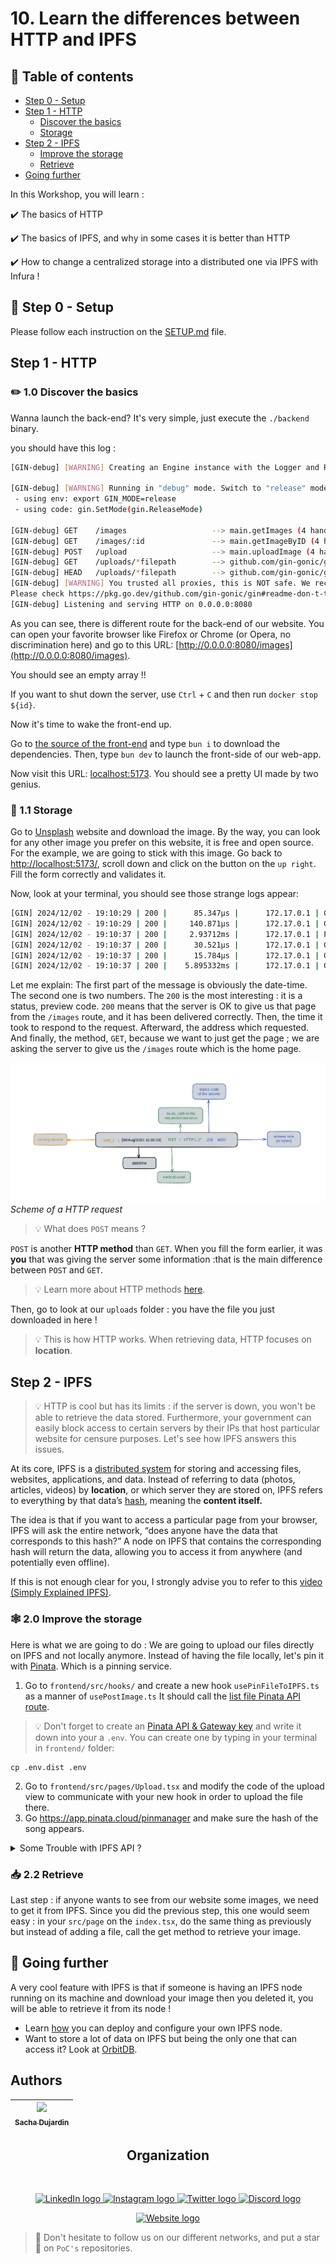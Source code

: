 # 10. Learn the differences between HTTP and IPFS

## 💫 Table of contents

* [Step 0 - Setup](README.md#🔧-step-0---setup)
* [Step 1 - HTTP](README.md#step-1---http)
  * [Discover the basics](README.md#✏️-10-discover-the-basics)
  * [Storage](README.md#💾-11-storage)
* [Step 2 - IPFS](README.md#step-2---ipfs)
  * [Improve the storage](README.md#🕸️-20-improve-the-storage)
  * [Retrieve](README.md#📥-22-retrieve)
* [Going further](README.md#🚀-going-further)
  
In this Workshop, you will learn :

✔️ The basics of HTTP

✔️ The basics of IPFS, and why in some cases it is better than HTTP

✔️ How to change a centralized storage into a distributed one via IPFS with Infura !

## 🔧 Step 0 - Setup

Please follow each instruction on the [SETUP.md](SETUP.md) file.

## Step 1 - HTTP

### ✏️ 1.0 Discover the basics

Wanna launch the back-end? It's very simple, just execute the `./backend` binary.

you should have this log :

```bash
[GIN-debug] [WARNING] Creating an Engine instance with the Logger and Recovery middleware already attached.

[GIN-debug] [WARNING] Running in "debug" mode. Switch to "release" mode in production.
 - using env: export GIN_MODE=release
 - using code: gin.SetMode(gin.ReleaseMode)

[GIN-debug] GET    /images                   --> main.getImages (4 handlers)
[GIN-debug] GET    /images/:id               --> main.getImageByID (4 handlers)
[GIN-debug] POST   /upload                   --> main.uploadImage (4 handlers)
[GIN-debug] GET    /uploads/*filepath        --> github.com/gin-gonic/gin.(*RouterGroup).createStaticHandler.func1 (4 handlers)
[GIN-debug] HEAD   /uploads/*filepath        --> github.com/gin-gonic/gin.(*RouterGroup).createStaticHandler.func1 (4 handlers)
[GIN-debug] [WARNING] You trusted all proxies, this is NOT safe. We recommend you to set a value.
Please check https://pkg.go.dev/github.com/gin-gonic/gin#readme-don-t-trust-all-proxies for details.
[GIN-debug] Listening and serving HTTP on 0.0.0.0:8080
```

As you can see, there is different route for the back-end of our website. You can open your favorite browser like Firefox or Chrome (or Opera,
no discrimination here) and go to this URL: [http://0.0.0.0:8080/images](http://0.0.0.0:8080/images).

You should see an empty array !!

If you want to shut down the server, use `Ctrl` + `C` and then run `docker stop ${id}`.

Now it's time to wake the front-end up.

Go to [the source of the front-end](./openocean/frontend/) and type `bun i` to download the dependencies. Then, type `bun dev` to launch the front-side of our web-app.

Now visit this URL: [localhost:5173](localhost:5173). You should see a pretty UI made by two genius.

### 💾 1.1 Storage

Go to [Unsplash](https://unsplash.com/photos/a-woman-sitting-at-a-table-using-a-cell-phone-nplkFSNschY) website and download the image.
By the way, you can look for any other image you prefer on this website, it is free and open source. For the example, we are going to stick with this image.
Go back to [http://localhost:5173/](http://localhost:5173), scroll down and click on the button on the `up right`.
Fill the form correctly and validates it.

Now, look at your terminal, you should see those strange logs appear:

```bash
[GIN] 2024/12/02 - 19:10:29 | 200 |      85.347µs |      172.17.0.1 | GET      "/images"
[GIN] 2024/12/02 - 19:10:29 | 200 |     140.871µs |      172.17.0.1 | GET      "/images"
[GIN] 2024/12/02 - 19:10:37 | 200 |     2.93712ms |      172.17.0.1 | POST     "/upload"
[GIN] 2024/12/02 - 19:10:37 | 200 |      30.521µs |      172.17.0.1 | GET      "/images/08245a6c-0843-4f68-bb41-c1dea72369c7"
[GIN] 2024/12/02 - 19:10:37 | 200 |      15.784µs |      172.17.0.1 | GET      "/images/08245a6c-0843-4f68-bb41-c1dea72369c7"
[GIN] 2024/12/02 - 19:10:37 | 200 |    5.895332ms |      172.17.0.1 | GET      "/uploads/65fb793f-a8b5-4c88-9fbc-6432d40961ba.png"

```

Let me explain:
The first part of the message is obviously the date-time. The second one is two numbers. The `200` is the most interesting : it is a status, preview code. `200` means that the server is OK to give us that page from the `/images` route, and it has been delivered correctly.
Then, the time it took to respond to the request. Afterward, the address which requested. And finally, the method, `GET`, because we want to just get the page ; we are asking the server to give us the `/images` route which is the home page.

![](http_request_flowchart.png)
*Scheme of a HTTP request*

>💡 What does `POST` means ?

`POST` is another **HTTP method** than `GET`. When you fill the form earlier, it was **you** that was giving the server
some information :that is the main difference between `POST` and `GET`.

> 💡 Learn more about HTTP methods [here](https://www.restapitutorial.com/lessons/httpmethods.html).

Then, go to look at our `uploads` folder : you have the file you just downloaded in here !
>💡 This is how HTTP works. When retrieving data, HTTP focuses on **location**.

## Step 2 - IPFS

> 💡 HTTP is cool but has its limits : if the server is down, you won't be able to retrieve the data stored. Furthermore, your government can easily block access to certain servers by their IPs that host particular website for censure purposes.
Let's see how IPFS answers this issues.

At its core, IPFS is a [distributed system](https://blog.stackpath.com/distributed-system/) for storing and accessing files, websites, applications, and data.
Instead of referring to data (photos, articles, videos) by **location**, or which server they are stored on, IPFS refers
to everything by that data’s [hash](https://docs.ipfs.io/concepts/hashing/#hashes-are-important), meaning the **content itself.**

The idea is that if you want to access a particular page from your browser, IPFS will ask the entire network, “does anyone
have the data that corresponds to this hash?” A node on IPFS that contains the corresponding hash will return the data, allowing you to access it from anywhere (and potentially even offline).

If this is not enough clear for you, I strongly advise you to refer to this [video (Simply Explained IPFS)](https://www.youtube.com/watch?v=5Uj6uR3fp-U).

### 🕸️ 2.0 Improve the storage

Here is what we are going to do : We are going to upload our files directly on IPFS and not locally anymore.
Instead of having the file locally, let's pin it with [Pinata](https://pinata.cloud/). Which is a pinning service.

1. Go to `frontend/src/hooks/` and create a new hook `usePinFileToIPFS.ts` as a manner of `usePostImage.ts` It should call the [list file Pinata API route](https://docs.pinata.cloud/api-reference/endpoint/list-files).
> 💡 Don't forget to create an [Pinata API & Gateway key](https://app.pinata.cloud/developers/api-keys) and write it down into your a `.env`. You can create one by typing in your terminal in `frontend/` folder:

 ```
cp .env.dist .env
```

2. Go to `frontend/src/pages/Upload.tsx` and modify the code of the upload view to communicate with your new hook in order to upload the file there.
3. Go https://app.pinata.cloud/pinmanager and make sure the hash of the song appears.

<details>
<summary>Some Trouble with IPFS API ?</summary>
    Here is some links that could help you:
    <li>
        <a href="https://en.wikipedia.org/wiki/API">What is an API ?</a>
    </li>
    <li>
        <a href="https://docs.pinata.cloud/quickstart">Infura IPFS API</a>
    </li>
    <li>
        <a href="https://axios-http.com/fr/docs/intro">ipfs-Api python package</a>
    </li>
</details>

### 📥 2.2 Retrieve

Last step : if anyone wants to see from our website some images, we need to get it from IPFS.
Since you did the previous step, this one would seem easy : in your `src/page`
 on the `index.tsx`, do the same thing as previously but instead of adding a file, call the get method to retrieve your image.

## 🚀 Going further

A very cool feature with IPFS is that if someone is having an IPFS node running on its machine and download your image then you deleted it, you will be able to retrieve it from its node !

* Learn [how](https://docs.ipfs.io/how-to/command-line-quick-start) you can deploy and configure your own IPFS node.
* Want to store a lot of data on IPFS but being the only one that can access it? Look at [OrbitDB](https://orbitdb.org/).

## Authors

| [<img src="https://github.com/sacharbon.png?size=85" width=85><br><sub>Sacha Dujardin</sub>](https://github.com/Sacharbon) |
| :---: |

<h2 align=center>
Organization
</h2>
<br/>
<p align='center'>
    <a href="https://www.linkedin.com/company/pocinnovation/mycompany/">
        <img src="https://img.shields.io/badge/LinkedIn-0077B5?style=for-the-badge&logo=linkedin&logoColor=white" alt="LinkedIn logo">
    </a>
    <a href="https://www.instagram.com/pocinnovation/">
        <img src="https://img.shields.io/badge/Instagram-E4405F?style=for-the-badge&logo=instagram&logoColor=white" alt="Instagram logo"
>
    </a>
    <a href="https://twitter.com/PoCInnovation">
        <img src="https://img.shields.io/badge/Twitter-1DA1F2?style=for-the-badge&logo=twitter&logoColor=white" alt="Twitter logo">
    </a>
    <a href="https://discord.com/invite/Yqq2ADGDS7">
        <img src="https://img.shields.io/badge/Discord-7289DA?style=for-the-badge&logo=discord&logoColor=white" alt="Discord logo">
    </a>
</p>
<p align=center>
    <a href="https://www.poc-innovation.fr/">
        <img src="https://img.shields.io/badge/WebSite-1a2b6d?style=for-the-badge&logo=GitHub Sponsors&logoColor=white" alt="Website logo">
    </a>
</p>

> 🚀 Don't hesitate to follow us on our different networks, and put a star 🌟 on `PoC's` repositories.
